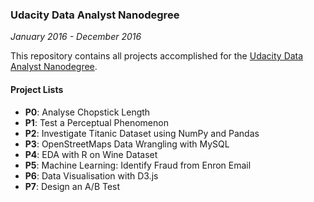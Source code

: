 ### **Udacity Data Analyst Nanodegree**
*January 2016 - December 2016*

This repository contains all projects accomplished for the [Udacity Data Analyst Nanodegree](https://www.udacity.com/course/nd002).

#### **Project Lists**

- **P0**: Analyse Chopstick Length
- **P1**: Test a Perceptual Phenomenon
- **P2**: Investigate Titanic Dataset using NumPy and Pandas
- **P3**: OpenStreetMaps Data Wrangling with MySQL
- **P4**: EDA with R on Wine Dataset
- **P5**: Machine Learning: Identify Fraud from Enron Email
- **P6**: Data Visualisation with D3.js
- **P7**: Design an A/B Test